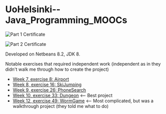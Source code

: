 # UoHelsinki--Java_Programming_MOOCs

![Part 1 Certificate](https://i.imgur.com/U5oRuDu.png)

![Part 2 Certificate](https://i.imgur.com/My14Pm1.png)

Developed on Netbeans 8.2, JDK 8.

Notable exercises that required independent work (independent as in they didn't walk me through how to create the project)
 * [Week  7, exercise  8:  Airport](https://github.com/nnard1616/UoHelsinki--Java_Programming_MOOCs/tree/master/2013-OOProgrammingWithJava-PART2/week7-week7_08.Airport/src)
 * [Week  8, exercise 16:  SkiJumping](https://github.com/nnard1616/UoHelsinki--Java_Programming_MOOCs/tree/master/2013-OOProgrammingWithJava-PART2/week8-week8_16.SkiJumping/src)
 * [Week  9, exercise 26:  PhoneSearch](https://github.com/nnard1616/UoHelsinki--Java_Programming_MOOCs/tree/master/2013-OOProgrammingWithJava-PART2/week9-week9_26.PhoneSearch/src)
 * [Week 10, exercise 33:  Dungeon](https://github.com/nnard1616/UoHelsinki--Java_Programming_MOOCs/tree/master/2013-OOProgrammingWithJava-PART2/week10-week10_33.Dungeon/src/dungeon)   <-- Best project
 * [Week 12, exercise 49:  WormGame](https://github.com/nnard1616/UoHelsinki--Java_Programming_MOOCs/tree/master/2013-OOProgrammingWithJava-PART2/week12-week12_49.WormGame/src/wormgame)  <-- Most complicated, but was a walkthrough project (they told me what to do)
